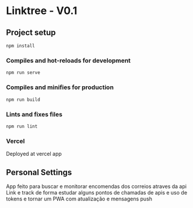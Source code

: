 # Linktree - V0.1

## Project setup
```
npm install
```

### Compiles and hot-reloads for development
```
npm run serve
```

### Compiles and minifies for production
```
npm run build
```

### Lints and fixes files
```
npm run lint
```

### Vercel
Deployed at vercel app

## Personal Settings
App feito para buscar e monitorar encomendas dos correios atraves da api Link e track de forma estudar alguns pontos de chamadas de apis e uso de tokens e tornar um PWA com atualização e mensagens push
```

```
